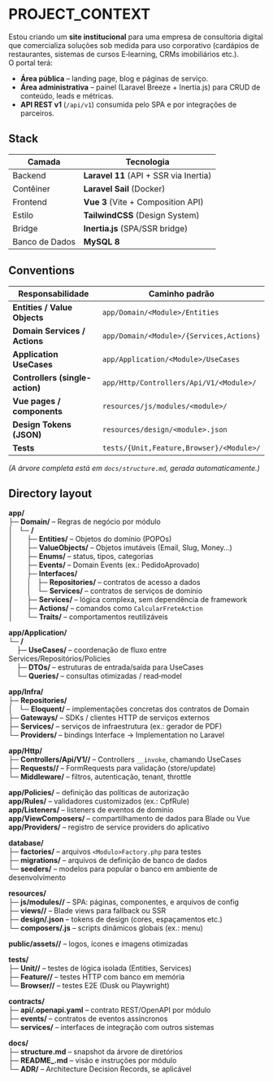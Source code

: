 # PROJECT_CONTEXT

Estou criando um **site institucional** para uma empresa de consultoria digital que comercializa soluções sob medida para uso corporativo (cardápios de restaurantes, sistemas de cursos E‑learning, CRMs imobiliários etc.).  
O portal terá:

- **Área pública** – landing page, blog e páginas de serviço.  
- **Área administrativa** – painel (Laravel Breeze + Inertia.js) para CRUD de conteúdo, leads e métricas.  
- **API REST v1** (`/api/v1`) consumida pelo SPA e por integrações de parceiros.

## Stack

| Camada         | Tecnologia                                    |
|----------------|-----------------------------------------------|
| Backend        | **Laravel 11** (API + SSR via Inertia)        |
| Contêiner      | **Laravel Sail** (Docker)                     |
| Frontend       | **Vue 3** (Vite + Composition API)            |
| Estilo         | **TailwindCSS** (Design System)               |
| Bridge         | **Inertia.js** (SPA/SSR bridge)               |
| Banco de Dados | **MySQL 8**                                   |

## Conventions

| Responsabilidade                     | Caminho padrão                                                           |
|-------------------------------------|--------------------------------------------------------------------------|
| **Entities / Value Objects**        | `app/Domain/<Module>/Entities`                                           |
| **Domain Services / Actions**       | `app/Domain/<Module>/{Services,Actions}`                                 |
| **Application UseCases**            | `app/Application/<Module>/UseCases`                                      |
| **Controllers (single-action)**     | `app/Http/Controllers/Api/V1/<Module>/`                                  |
| **Vue pages / components**          | `resources/js/modules/<module>/`                                         |
| **Design Tokens (JSON)**            | `resources/design/<module>.json`                                         |
| **Tests**                           | `tests/{Unit,Feature,Browser}/<Module>/`                                 |

*(A árvore completa está em `docs/structure.md`, gerada automaticamente.)*

## Directory layout

**app/**  
├─ **Domain/** – Regras de negócio por módulo  
│   └─ **<Modulo>/**  
│       ├─ **Entities/** – Objetos do domínio (POPOs)  
│       ├─ **ValueObjects/** – Objetos imutáveis (Email, Slug, Money…)  
│       ├─ **Enums/** – status, tipos, categorias  
│       ├─ **Events/** – Domain Events (ex.: PedidoAprovado)  
│       ├─ **Interfaces/**  
│       │   ├─ **Repositories/** – contratos de acesso a dados  
│       │   └─ **Services/** – contratos de serviços de domínio  
│       ├─ **Services/** – lógica complexa, sem dependência de framework  
│       ├─ **Actions/** – comandos como `CalcularFreteAction`  
│       └─ **Traits/** – comportamentos reutilizáveis  

**app/Application/**  
└─ **<Modulo>/**  
    ├─ **UseCases/** – coordenação de fluxo entre Services/Repositórios/Policies  
    ├─ **DTOs/** – estruturas de entrada/saída para UseCases  
    └─ **Queries/** – consultas otimizadas / read‑model  

**app/Infra/**  
├─ **Repositories/**  
│   └─ **Eloquent/** – implementações concretas dos contratos de Domain  
├─ **Gateways/** – SDKs / clientes HTTP de serviços externos  
├─ **Services/** – serviços de infraestrutura (ex.: gerador de PDF)  
└─ **Providers/** – bindings Interface → Implementation no Laravel  

**app/Http/**  
├─ **Controllers/Api/V1/<Modulo>/** – Controllers `__invoke`, chamando UseCases  
├─ **Requests/<Modulo>/** – FormRequests para validação (store/update)  
└─ **Middleware/** – filtros, autenticação, tenant, throttle  

**app/Policies/** – definição das políticas de autorização  
**app/Rules/** – validadores customizados (ex.: CpfRule)  
**app/Listeners/** – listeners de eventos de domínio  
**app/ViewComposers/** – compartilhamento de dados para Blade ou Vue  
**app/Providers/** – registro de service providers do aplicativo  

**database/**  
├─ **factories/** – arquivos `<Modulo>Factory.php` para testes  
├─ **migrations/** – arquivos de definição de banco de dados  
└─ **seeders/** – modelos para popular o banco em ambiente de desenvolvimento  

**resources/**  
├─ **js/modules/<modulo>/** – SPA: páginas, componentes, e arquivos de config  
├─ **views/<modulo>/** – Blade views para fallback ou SSR  
├─ **design/<modulo>.json** – tokens de design (cores, espaçamentos etc.)  
└─ **composers/<modulo>.js** – scripts dinâmicos globais (ex.: menu)  

**public/assets/<modulo>/** – logos, ícones e imagens otimizadas  

**tests/**  
├─ **Unit/<Modulo>/** – testes de lógica isolada (Entities, Services)  
├─ **Feature/<Modulo>/** – testes HTTP com banco em memória  
└─ **Browser/<Modulo>/** – testes E2E (Dusk ou Playwright)  

**contracts/**  
├─ **api/<modulo>.openapi.yaml** – contrato REST/OpenAPI por módulo  
├─ **events/** – contratos de eventos assíncronos  
└─ **services/** – interfaces de integração com outros sistemas  

**docs/**  
├─ **structure.md** – snapshot da árvore de diretórios  
├─ **README_<Modulo>.md** – visão e instruções por módulo  
└─ **ADR/** – Architecture Decision Records, se aplicável  
